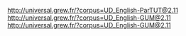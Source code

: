 http://universal.grew.fr/?corpus=UD_English-ParTUT@2.11
http://universal.grew.fr/?corpus=UD_English-GUM@2.11
http://universal.grew.fr/?corpus=UD_English-GUM@2.11
